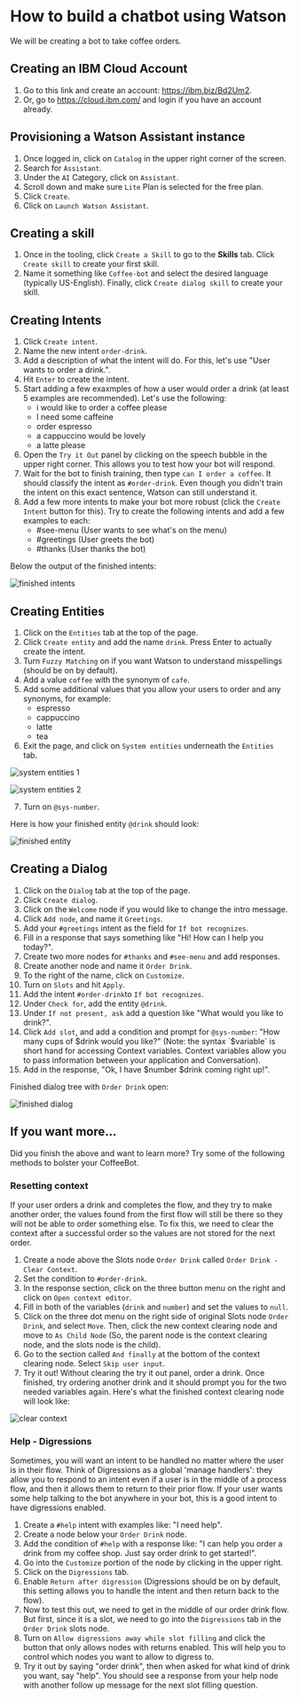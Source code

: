 # How to build a chatbot using Watson
We will be creating a bot to take coffee orders.

## Creating an IBM Cloud Account
1. Go to this link and create an account: https://ibm.biz/Bd2Um2.
2. Or, go to https://cloud.ibm.com/ and login if you have an account already.

## Provisioning a Watson Assistant instance
1. Once logged in, click on `Catalog` in the upper right corner of the screen.
2. Search for `Assistant`.
3. Under the `AI` Category, click on `Assistant`.
4. Scroll down and make sure `Lite` Plan is selected for the free plan.
5. Click `Create`.
6. Click on `Launch Watson Assistant`.

## Creating a skill
1. Once in the tooling, click `Create a Skill` to go to the **Skills** tab. Click `Create skill` to create your first skill.
2. Name it something like `Coffee-bot` and select the desired language (typically US-English). Finally, click `Create dialog skill` to create your skill.

## Creating Intents
1. Click `Create intent`.
2. Name the new intent `order-drink`.
3. Add a description of what the intent will do. For this, let's use "User wants to order a drink.".
4. Hit `Enter` to create the intent.
5. Start adding a few exaxmples of how a user would order a drink (at least 5 examples are recommended). Let's use the following:
    - i would like to order a coffee please
    - I need some caffeine
    - order espresso
    - a cappuccino would be lovely
    - a latte please
6. Open the `Try it Out` panel by clicking on the speech bubble in the upper right corner. This allows you to test how your bot will respond.
7. Wait for the bot to finish training, then type `can I order a coffee`. It should classify the intent as `#order-drink`. Even though you didn't train the intent on this exact sentence, Watson can still understand it.
8. Add a few more intents to make your bot more robust (click the `Create Intent` button for this). Try to create the following intents and add a few examples to each:
    - #see-menu (User wants to see what's on the menu)
    - #greetings (User greets the bot)
    - #thanks (User thanks the bot)
  
Below the output of the finished intents:

![finished intents](./pictures/finished-intents.png)

## Creating Entities
1. Click on the `Entities` tab at the top of the page.
2. Click `Create entity` and add the name `drink`. Press Enter to actually create the intent.
3. Turn `Fuzzy Matching` on if you want Watson to understand misspellings (should be on by default).
4. Add a value `coffee` with the synonym of `cafe`. 
5. Add some additional values that you allow your users to order and any synonyms, for example:
    - espresso
    - cappuccino
    - latte
    - tea
6. Exit the page, and click on `System entities` underneath the `Entities` tab.

![system entities 1](./pictures/sys-entity-1.png)

![system entities 2](./pictures/sys-entity-2.png)

7. Turn on `@sys-number`.

Here is how your finished entity `@drink` should look:

![finished entity](./pictures/finished-entity.png)

## Creating a Dialog
1. Click on the `Dialog` tab at the top of the page.
2. Click `Create dialog`.
3. Click on the `Welcome` node if you would like to change the intro message.
4. Click `Add node`, and name it `Greetings`.
5. Add your `#greetings` intent as the field for `If bot recognizes`.
6. Fill in a response that says something like "Hi! How can I help you today?".
7. Create two more nodes for `#thanks` and `#see-menu` and add responses.
8. Create another node and name it `Order Drink`.
9. To the right of the name, click on `Customize`.
10. Turn on `Slots` and hit `Apply`.
11. Add the intent `#order-drink`to `If bot recognizes`.
12. Under `Check for`, add the entity `@drink`.
13. Under `If not present, ask` add a question like "What would you like to drink?".
14. Click `Add slot`, and add a condition and prompt for `@sys-number`: "How many cups of $drink would you like?" (Note: the syntax `$variable` is short hand for accessing Context variables. Context variables allow you to pass information between your application and Conversation).
15. Add in the response, "Ok, I have $number $drink coming right up!".

Finished dialog tree with `Order Drink` open:

![finished dialog](./pictures/finished-dialog.png)

## If you want more...
Did you finish the above and want to learn more? Try some of the following methods to bolster your CoffeeBot.

### Resetting context
If your user orders a drink and completes the flow, and they try to make another order, the values found from the first flow will still be there so they will not be able to order something else. To fix this, we need to clear the context after a successful order so the values are not stored for the next order.

1. Create a node above the Slots node `Order Drink` called `Order Drink - Clear Context`.
2. Set the condition to `#order-drink`.
3. In the response section, click on the three button menu on the right and click on `Open context editor`.
4. Fill in both of the variables (`drink` and `number`) and set the values to `null`.
5. Click on the three dot menu on the right side of original Slots node `Order Drink`, and select `Move`. Then, click the new context clearing node and move to `As Child Node` (So, the parent node is the context clearing node, and the slots node is the child).
6. Go to the section called `And finally` at the bottom of the context clearing node. Select `Skip user input`.
7. Try it out! Without clearing the try it out panel, order a drink. Once finished, try ordering another drink and it should prompt you for the two needed variables again. Here's what the finished context clearing node will look like:

![clear context](./pictures/clear-context.png)

### Help - Digressions
Sometimes, you will want an intent to be handled no matter where the user is in their flow. Think of Digressions as a global 'manage handlers': they allow you to respond to an intent even if a user is in the middle of a process flow, and then it allows them to return to their prior flow. If your user wants some help talking to the bot anywhere in your bot, this is a good intent to have digressions enabled.

1. Create a `#help` intent with examples like: "I need help".
2. Create a node below your `Order Drink` node.
3. Add the condition of `#help` with a response like: "I can help you order a drink from my coffee shop. Just say order drink to get started!".
4. Go into the `Customize` portion of the node by clicking in the upper right.
5. Click on the `Digressions` tab.
6. Enable `Return after digression` (Digressions should be on by default, this setting allows you to handle the intent and then return back to the flow).
7. Now to test this out, we need to get in the middle of our order drink flow. But first, since it is a slot, we need to go into the `Digressions` tab in the `Order Drink` slots node.
8. Turn on `Allow digressions away while slot filling` and click the button that only allows nodes with returns enabled. This will help you to control which nodes you want to allow to digress to.
9. Try it out by saying "order drink", then when asked for what kind of drink you want, say "help". You should see a response from your help node with another follow up message for the next slot filling question.

